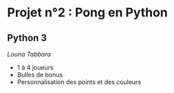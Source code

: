 # Projet n°2 : Pong en Python
## Python 3
*Louna Tabbara*

* 1 à 4 joueurs
* Bulles de bonus
* Personnalisation des points et des couleurs
